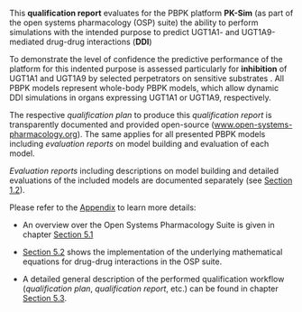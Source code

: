 This **qualification report** evaluates for the PBPK platform **PK-Sim** (as part of the open systems pharmacology (OSP) suite) the ability to perform simulations with the intended purpose to predict UGT1A1- and UGT1A9-mediated drug-drug interactions (**DDI**)

To demonstrate the level of confidence the predictive performance of the platform for this indented purpose is assessed particularly for **inhibition** of UGT1A1 and UGT1A9 by selected perpetrators on sensitive substrates . All PBPK models represent whole-body PBPK models, which allow dynamic DDI simulations in organs expressing UGT1A1 or UGT1A9, respectively. 

The respective *qualification plan* to produce this *qualification report* is transparently documented and provided open-source (www.open-systems-pharmacology.org). The same applies for all presented PBPK models including *evaluation reports* on model building and evaluation of each model.

*Evaluation reports* including descriptions on model building and detailed evaluations of the included models are documented separately (see [Section 1.2](#12-UGT-DDI-Network)).

Please refer to the [Appendix](#5-Appendix) to learn more details:

- An overview over the Open Systems Pharmacology Suite is given in chapter [Section 5.1](#51-Open-Systems-Pharmacology-Suite-OSPS-Introduction)

- [Section 5.2](#52-Mathematical-Implementation-of-Drug-Drug-Interactions) shows the implementation of the underlying mathematical equations for drug-drug interactions in the OSP suite.

- A detailed general description of the performed qualification workflow (*qualification plan*, *qualification report*, etc.) can be found in chapter [Section 5.3](#53-Automatic-re-qualification-workflow).